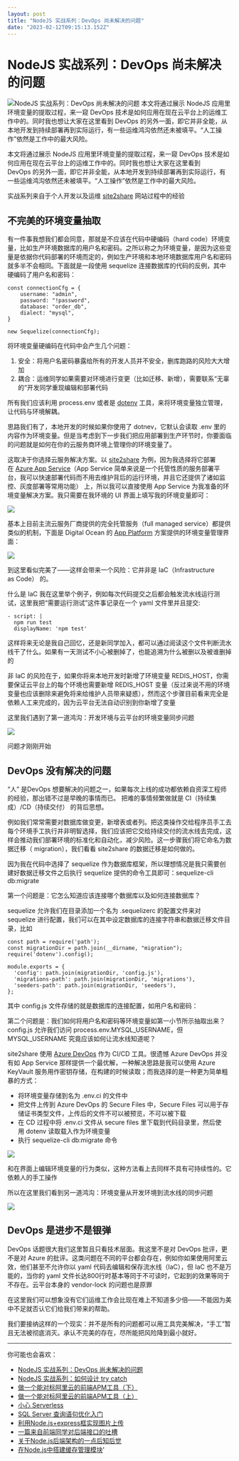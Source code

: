 ```yaml
---
layout: post
title: "NodeJS 实战系列：DevOps 尚未解决的问题"
date: "2023-02-12T09:15:13.152Z"
---
```

NodeJS 实战系列：DevOps 尚未解决的问题
==========================

![NodeJS 实战系列：DevOps 尚未解决的问题](https://img2023.cnblogs.com/blog/138155/202302/138155-20230212121917753-1925050264.png) 本文将通过展示 NodeJS 应用里环境变量的提取过程，来一窥 DevOps 技术是如何应用在现在云平台上的运维工作中的。同时我也想让大家在这里看到 DevOps 的另外一面，即它并非全能，从本地开发到持续部署再到实际运行，有一些运维鸿沟依然还未被填平。“人工操作”依然是工作中的最大风险。

本文将通过展示 NodeJS 应用里环境变量的提取过程，来一窥 DevOps 技术是如何应用在现在云平台上的运维工作中的。同时我也想让大家在这里看到 DevOps 的另外一面，即它并非全能，从本地开发到持续部署再到实际运行，有一些运维鸿沟依然还未被填平。“人工操作”依然是工作中的最大风险。

实战系列来自于个人开发以及运维 [site2share](https://www.site2share.com) 网站过程中的经验

不完美的环境变量抽取
----------

有一件事我想我们都会同意，那就是不应该在代码中硬编码（hard code）环境变量，比如生产环境数据库的用户名和密码。之所以称之为环境变量，是因为这些变量是依据你代码部署的环境而定的，例如生产环境和本地环境数据库用户名和密码就多半不会相同。下面就是一段使用 sequelize 连接数据库的代码的反例，其中硬编码了用户名和密码：

    const connectionCfg = {
        username: "admin",
        password: "!password",
        database: "order_db",
        dialect: "mysql",
    }
    
    new Sequelize(connectionCfg);
    

将环境变量硬编码在代码中会产生几个问题：

1.  安全：将用户名密码暴露给所有的开发人员并不安全，删库跑路的风险大大增加
2.  耦合：运维同学如果需要对环境进行变更（比如迁移、新增），需要联系“无辜的”开发同学重现编辑和部署代码

所有我们应该利用 process.env 或者是 [dotenv](https://github.com/motdotla/dotenv) 工具，来将环境变量独立管理，让代码与环境解耦。

思路我们有了，本地开发的时候如果你使用了 dotnev，它默认会读取 .env 里的内容作为环境变量。但是当考虑到下一步我们把应用部署到生产环节时，你要面临的问题就是如何在你的云服务商环境上管理你的环境变量了。

这取决于你选择云服务解决方案。以 [site2share](https://www.site2share.com) 为例，因为我选择将它部署在 [Azure App Service](https://azure.microsoft.com/en-in/products/app-service/)（App Service 简单来说是一个托管性质的服务部署平台，我可以快速部署代码而不用去维护背后的运行环境，并且它还提供了诸如监控、灰度部署等常用功能） 上，所以我可以直接使用 App Service 为我准备的环境变量解决方案。我只需要在我环境的 UI 界面上填写我的环境变量即可：

![](https://img2023.cnblogs.com/blog/138155/202302/138155-20230212121819145-63751095.png)

基本上目前主流云服务厂商提供的完全托管服务（full managed service）都提供类似的机制，下面是 Digital Ocean 的 [App Platform](https://www.digitalocean.com/products/app-platform) 方案提供的环境变量管理界面：

![](https://img2023.cnblogs.com/blog/138155/202302/138155-20230212121834284-1190069969.png)

到这里看似完美了——这样会带来一个风险：它并非是 IaC（Infrastructure as Code） 的。

什么是 IaC 我在这里举个例子，例如每次代码提交之后都会触发流水线运行测试，这里我把“需要运行测试”这件事记录在一个 yaml 文件里并且提交:

    - script: |
      npm run test
      displayName: 'npm test'
    

这样将来无论是我自己回忆，还是新同学加入，都可以通过阅读这个文件判断流水线干了什么。如果有一天测试不小心被删掉了，也能追溯为什么被删以及被谁删掉的

非 IaC 的风险在于，如果你将来本地开发时新增了环境变量 REDIS\_HOST，你需要保证云平台上的每个环境也需要新增 REDIS\_HOST 变量（反过来说不用的环境变量也应该删除来避免将来给维护人员带来疑惑），然而这个步骤目前看来完全是依赖人工来完成的，因为云平台无法自动识别到你新增了变量

这里我们遇到了第一道鸿沟：开发环境与云平台的环境变量同步问题

![](https://img2023.cnblogs.com/blog/138155/202302/138155-20230212121843218-1264536406.png)

问题才刚刚开始

DevOps 没有解决的问题
--------------

“人” 是DevOps 想要解决的问题之一，如果每次上线的成功都依赖自资深工程师的经验，那出错不过是早晚的事情而已。 把难的事情频繁做就是 CI（持续集成）/CD（持续交付） 的背后思想。

例如我们常常需要对数据库做变更，新增表或者列。把这类操作交给程序员手工去每个环境手工执行并非明智选择，我们应该把它交给持续交付的流水线去完成，这样会推动我们部署环境的标准化和自动化，减少风险。这一步骤我们将它命名为数据迁移（ migration），我们看看 site2share 的数据迁移是如何做的。

因为我在代码中选择了 sequelize 作为数据库框架，所以理想情况是我只需要创建好数据迁移文件之后执行 sequelize 提供的命令工具即可：sequelize-cli db:migrate

第一个问题是：它怎么知道应该连接哪个数据库以及如何连接数据库？

sequelize 允许我们在目录添加一个名为 .sequelizerc 的配置文件来对 sequelize 进行配置，我们可以在其中设定数据库的连接字符串和数据迁移文件目录，比如

    const path = require('path');
    const migrationDir = path.join(__dirname, "migration");
    require('dotenv').config();
    
    module.exports = {
      'config': path.join(migrationDir, 'config.js'),
      'migrations-path': path.join(migrationDir, 'migrations'),
      'seeders-path': path.join(migrationDir, 'seeders'),
    };
    

其中 config.js 文件存储的就是数据库的连接配置，如用户名和密码：

第二个问题是：我们如何将用户名和密码等环境变量如第一小节所示抽取出来？config.js 允许我们访问 process.env.MYSQL\_USERNAME，但 MYSQL\_USERNAME 究竟应该如何让流水线知道呢？

site2share 使用 [Azure DevOps](https://azure.microsoft.com/en-us/products/devops/) 作为 CI/CD 工具。很遗憾 Azure DevOps 并没有如 App Service 那样提供一个最优解，一种解决思路是我可以使用 Azure KeyVault 服务用作密钥存储，在构建的时候读取；而我选择的是一种更为简单粗暴的方式：

*   将环境变量存储到名为 .env.ci 的文件中
*   把文件上传到 Azure DevOps 的 Secure Files 中，Secure Files 可以用于存储证书类型文件，上传后的文件不可以被预览，不可以被下载
*   在 CD 过程中将 .env.ci 文件从 secure files 里下载到代码目录里，然后使用 dotenv 读取载入作为环境变量
*   执行 sequelize-cli db:migrate 命令

![](https://img2023.cnblogs.com/blog/138155/202302/138155-20230212121854267-455130053.png)

和在界面上编辑环境变量的行为类似，这种方法看上去同样不具有可持续性的。它依赖人的手工操作

所以在这里我们看到另一道鸿沟：环境变量从开发环境到流水线的同步问题

![](https://img2023.cnblogs.com/blog/138155/202302/138155-20230212121902492-635210070.png)

DevOps 是进步不是银弹
--------------

DevOps 话题很大我们这里暂且只看技术层面。我这里不是对 DevOps 批评，更不是对 Azure 的批评。这类问题在不同的平台都会存在，例如你如果使用阿里云效，他们甚至不允许你以 yaml 代码去编辑和保存流水线（IaC），但 IaC 也不是万能的，当你的 yaml 文件长达800行时基本等同于不可读时，它起到的效果等同于不存在。云平台本身的 vendor-lock 的问题也是原罪

在这里我们可以想象没有它们运维工作会比现在难上不知道多少倍——不能因为美中不足就否认它们给我们带来的帮助。

我们要接纳这样的一个现实：并不是所有的问题都可以用工具完美解决，“手工”暂且无法被彻底消灭。承认不完美的存在，尽所能把风险降到最小就好。

* * *

你可能也会喜欢：

*   [NodeJS 实战系列：DevOps 尚未解决的问题](https://www.v2think.com/devops-solution-in-nodejs)
*   [NodeJS 实战系列：如何设计 try catch](https://www.v2think.com/nodejs-try-catch-best-practice)
*   [做一个能对标阿里云的前端APM工具（下）](https://www.v2think.com/apm-tool-2)
*   [做一个能对标阿里云的前端APM工具（上）](https://www.v2think.com/apm-tool-1)
*   [小心 Serverless](https://www.v2think.com/careful-with-serverless)
*   [SQL Server 查询语句优化入门](https://www.v2think.com/sql-server-optimize-tutorial)
*   [利用Node.js+express框实现图片上传](https://www.v2think.com/nodejs-express-upload-image)
*   [一篇来自前端同学对后端接口的吐槽](https://www.v2think.com/toast-about-backend-API)
*   [关于Node.js后端架构的一点后知后觉](https://www.v2think.com/something-about-nodejs-architecture)
*   [在Node.js中搭建缓存管理模块](https://www.v2think.com/built-cache-management-module-in-nodejs)'